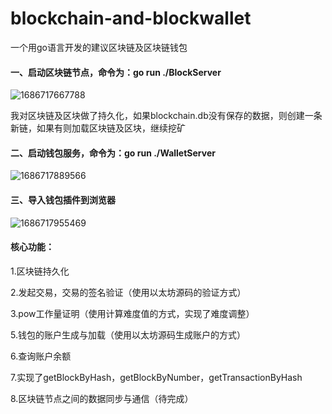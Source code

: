 # blockchain-and-blockwallet
一个用go语言开发的建议区块链及区块链钱包
#### 一、启动区块链节点，命令为：go run ./BlockServer

![1686717667788](C:\Users\89517\AppData\Roaming\Typora\typora-user-images\1686717667788.png)

我对区块链及区块做了持久化，如果blockchain.db没有保存的数据，则创建一条新链，如果有则加载区块链及区块，继续挖矿

#### 二、启动钱包服务，命令为：go run ./WalletServer

![1686717889566](C:\Users\89517\AppData\Roaming\Typora\typora-user-images\1686717889566.png)

#### 三、导入钱包插件到浏览器

![1686717955469](C:\Users\89517\AppData\Roaming\Typora\typora-user-images\1686717955469.png)

#### 核心功能：

1.区块链持久化

2.发起交易，交易的签名验证（使用以太坊源码的验证方式）

3.pow工作量证明（使用计算难度值的方式，实现了难度调整）

5.钱包的账户生成与加载（使用以太坊源码生成账户的方式）

6.查询账户余额

7.实现了getBlockByHash，getBlockByNumber，getTransactionByHash

8.区块链节点之间的数据同步与通信（待完成）
